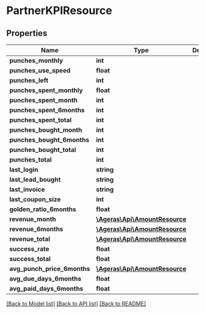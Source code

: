 # PartnerKPIResource

## Properties
Name | Type | Description | Notes
------------ | ------------- | ------------- | -------------
**punches_monthly** | **int** |  | [optional] 
**punches_use_speed** | **float** |  | [optional] 
**punches_left** | **int** |  | [optional] 
**punches_spent_monthly** | **float** |  | [optional] 
**punches_spent_month** | **int** |  | [optional] 
**punches_spent_6months** | **int** |  | [optional] 
**punches_spent_total** | **int** |  | [optional] 
**punches_bought_month** | **int** |  | [optional] 
**punches_bought_6months** | **int** |  | [optional] 
**punches_bought_total** | **int** |  | [optional] 
**punches_total** | **int** |  | [optional] 
**last_login** | **string** |  | [optional] 
**last_lead_bought** | **string** |  | [optional] 
**last_invoice** | **string** |  | [optional] 
**last_coupon_size** | **int** |  | [optional] 
**golden_ratio_6months** | **float** |  | [optional] 
**revenue_month** | [**\Ageras\Api\AmountResource**](AmountResource.md) |  | [optional] 
**revenue_6months** | [**\Ageras\Api\AmountResource**](AmountResource.md) |  | [optional] 
**revenue_total** | [**\Ageras\Api\AmountResource**](AmountResource.md) |  | [optional] 
**success_rate** | **float** |  | [optional] 
**success_total** | **float** |  | [optional] 
**avg_punch_price_6months** | [**\Ageras\Api\AmountResource**](AmountResource.md) |  | [optional] 
**avg_due_days_6months** | **float** |  | [optional] 
**avg_paid_days_6months** | **float** |  | [optional] 

[[Back to Model list]](../README.md#documentation-for-models) [[Back to API list]](../README.md#documentation-for-api-endpoints) [[Back to README]](../README.md)



